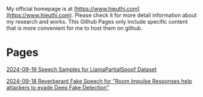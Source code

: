 My official homepage is at [https://www.hieuthi.com](https://www.hieuthi.com). Please check it for more detail information about my research and works. This Github Pages only include specific content that is more convenient for me to host them on github.

# Pages

[2024-09-19 Speech Samples for LlamaPartialSpoof Dataset](https://hieuthi.github.io/sample-LlamaPartialSpoof/)

[2024-09-18 Reverberant Fake Speech for "Room Impulse Responses help attackers to evade Deep Fake Detection"](https://hieuthi.github.io/sample-rir-deepfake-detection/)
